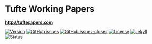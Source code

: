 # Tufte Working Papers
 **http://tuftepapers.com**

[![Version](https://img.shields.io/badge/version-v0.8.3-blue.svg)](https://github.com/Tufte-Papers/tuftepapers.com/blob/master/changelog.txt) [![GitHub issues](https://img.shields.io/github/issues/Tufte-Papers/issues.svg)](https://github.com/Tufte-Papers/issues/issues/) [![GitHub issues-closed](https://img.shields.io/github/issues-closed/Tufte-Papers/issues.svg)](https://github.com/Tufte-Papers/issues/issues?q=is%3Aissue+is%3Aclosed) [![License](https://img.shields.io/badge/license-CC--BY--4.0-black)](https://github.com/Tufte-Papers/issues/blob/master/LICENSE.txt) [![Jekyll](https://img.shields.io/badge/made%20with-Jekyll-1f425f.svg)](https://jekyllrb.com/) [![Status](https://img.shields.io/website-up-down-green-red/http/tuftepapers.com.svg)](https://tuftepapers.com)
